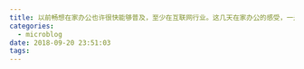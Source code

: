 ```yaml
---
title: 以前畅想在家办公也许很快能够普及，至少在互联网行业。这几天在家办公的感受，一是自我监管的能力，二是沟通成本。这两点短时间内都没办法攻克。
categories:
  - microblog
date: 2018-09-20 23:51:03
tags:
---
```


